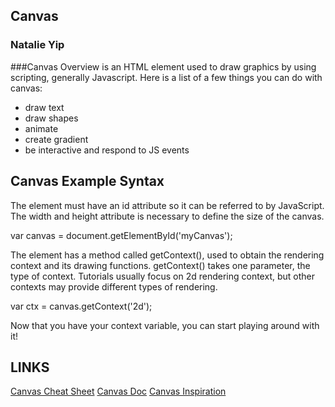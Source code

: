 ## Canvas

### Natalie Yip

###Canvas Overview
<canvas> is an HTML element used to draw graphics by using scripting, generally Javascript. Here is a list of a few things you can do with canvas: 
- draw text
- draw shapes
- animate
- create gradient
- be interactive and respond to JS events

## Canvas Example Syntax
The <canvas> element must have an id attribute so it can be referred to by JavaScript.
The width and height attribute is necessary to define the size of the canvas.

<canvas id="myCanvas" width="200" height="100"></canvas>

var canvas = document.getElementById('myCanvas');

The <canvas> element has a method called getContext(), used to obtain the rendering context and its drawing functions. getContext() takes one parameter, the type of context. Tutorials usually focus on 2d rendering context, but other contexts may provide different types of rendering.

var ctx = canvas.getContext('2d');

Now that you have your context variable, you can start playing around with it! 



## LINKS 
[Canvas Cheat Sheet](http://cheatsheetworld.com/programming/html5-canvas-cheat-sheet/)
[Canvas Doc](https://developer.mozilla.org/en-US/docs/Web/API/CanvasRenderingContext2D)
[Canvas Inspiration](https://code.tutsplus.com/articles/21-ridiculously-impressive-html5-canvas-experiments--net-14210)